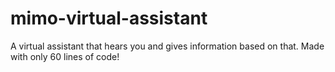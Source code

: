 # mimo-virtual-assistant
A virtual assistant that hears you and gives information based on that.
Made with only 60 lines of code!
